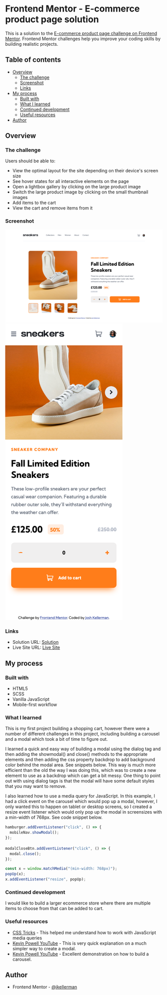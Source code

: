 # Frontend Mentor - E-commerce product page solution

This is a solution to the [E-commerce product page challenge on Frontend Mentor](https://www.frontendmentor.io/challenges/ecommerce-product-page-UPsZ9MJp6). Frontend Mentor challenges help you improve your coding skills by building realistic projects.

## Table of contents

- [Overview](#overview)
  - [The challenge](#the-challenge)
  - [Screenshot](#screenshot)
  - [Links](#links)
- [My process](#my-process)
  - [Built with](#built-with)
  - [What I learned](#what-i-learned)
  - [Continued development](#continued-development)
  - [Useful resources](#useful-resources)
- [Author](#author)

## Overview

### The challenge

Users should be able to:

- View the optimal layout for the site depending on their device's screen size
- See hover states for all interactive elements on the page
- Open a lightbox gallery by clicking on the large product image
- Switch the large product image by clicking on the small thumbnail images
- Add items to the cart
- View the cart and remove items from it

### Screenshot

![desktop](images/screenshots/screenshot%201.png)
![mobile](images/screenshots/screenshot%202.png)

### Links

- Solution URL: [Solution](https://github.com/jkellerman/ecommerce-product-page-main)
- Live Site URL: [Live Site](https://jkellerman.github.io/ecommerce-product-page-main/)

## My process

### Built with

- HTML5
- SCSS
- Vanilla JavaScript
- Mobile-first workflow

### What I learned

This is my first project building a shopping cart, however there were a number of different challenges in this project, including building a carousel and a modal which took a bit of time to figure out.

I learned a quick and easy way of building a modal using the dialog tag and then adding the showmodal() and close() methods to the appropriate elements and then adding the css property backdrop to add background color behind the modal area. See snippets below. This way is much more efficient than the old the way I was doing this, which was to create a new element to use as a backdrop which can get a bit messy. One thing to point out with using dialog tags is that the modal will have some default styles that you may want to remove.

I also learned how to use a media query for JavaScript. In this example, I had a click event on the carousel which would pop up a modal, however, I only wanted this to happen on tablet or desktop screens, so I created a resize event listener which would only pop up the modal in screensizes with a min-width of 768px. See code snippet below.

```js
hamburger.addEventListener("click", () => {
  mobileNav.showModal();
});

modalCloseBtn.addEventListener("click", () => {
  modal.close();
});
```

```js
const x = window.matchMedia("(min-width: 768px)");
popUp(x);
x.addEventListener("resize", popUp);
```

### Continued development

I would like to build a larger ecommerce store where there are multiple items to choose from that can be added to cart.

### Useful resources

- [CSS Tricks](https://css-tricks.com/working-with-javascript-media-queries/) - This helped me understand how to work with JavaScript media queries
- [Kevin Powell YouTube](https://www.youtube.com/watch?v=hGRzVoaXqJI&list=PL-2rGHvBxh36Bl449sRuOjnT_WjZimeCs&index=16) - This is very quick explanation on a much simpler way to create a modal.
- [Kevin Powell YouTube](https://www.youtube.com/watch?v=VYsVOamdB0g&list=PL-2rGHvBxh36Bl449sRuOjnT_WjZimeCs&index=14&t=1133s) - Excellent demonstration on how to build a carousel.

## Author

- Frontend Mentor - [@jkellerman](https://www.frontendmentor.io/profile/jkellerman)

